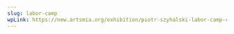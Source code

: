 ```yaml
---
slug: labor-camp
wpLink: https://new.artsmia.org/exhibition/piotr-szyhalski-labor-camp-covid-19-labor-camp-report
---
```


